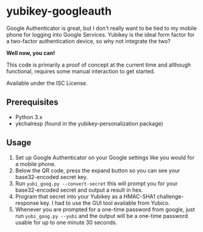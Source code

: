 yubikey-googleauth
==================

Google Authenticator is great, but I don't really want to be tied to my mobile
phone for logging into Google Services. Yubikey is the ideal form factor for a
two-factor authentication device, so why not integrate the two?

**Well now, you can!**

This code is primarily a proof of concept at the current time and although
functional, requires some manual interaction to get started.

Available under the ISC License.

Prerequisites
-------------
* Python 3.x
* ykchalresp (found in the yubikey-personalization package)

Usage
-----
1. Set up Google Authenticator on your Google settings like you would for a
   mobile phone.
2. Below the QR code, press the expand button so you can see your base32-encoded
   secret key.
3. Run `yubi_goog.py --convert-secret`
   this will prompt you for your base32-encoded secret and output a result
   in hex.
4. Program that secret into your Yubikey as a HMAC-SHA1 challenge-response key.
   I had to use the GUI tool available from Yubico.
5. Whenever you are prompted for a one-time password from google, just run
   `yubi_goog.py --yubi` and the output will be a one-time password usable
   for up to one minute 30 seconds.

